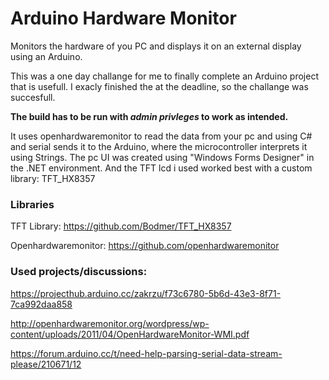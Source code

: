 # Arduino Hardware Monitor
Monitors the hardware of you PC and displays it on an external display using an Arduino.

This was a one day challange for me to finally complete an Arduino project that is usefull. I exacly finished the at the deadline, so the challange was succesfull.
 
**The build has to be run with _admin privleges_ to work as intended.**
 
It uses openhardwaremonitor to read the data from your pc and using C# and serial sends it to the Arduino, where the microcontroller interprets it using Strings.
The pc UI was created using "Windows Forms Designer" in the .NET environment.
And the TFT lcd i used worked best with a custom library: TFT_HX8357



### Libraries
TFT Library: https://github.com/Bodmer/TFT_HX8357

Openhardwaremonitor: https://github.com/openhardwaremonitor

### Used projects/discussions:

https://projecthub.arduino.cc/zakrzu/f73c6780-5b6d-43e3-8f71-7ca992daa858

http://openhardwaremonitor.org/wordpress/wp-content/uploads/2011/04/OpenHardwareMonitor-WMI.pdf

https://forum.arduino.cc/t/need-help-parsing-serial-data-stream-please/210671/12
